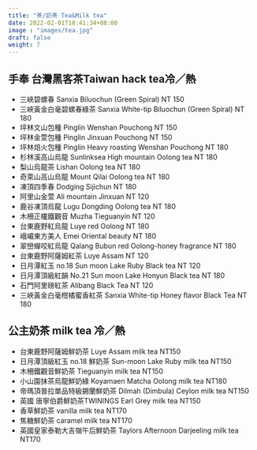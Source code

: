 ```yaml
---
title: "茶/奶茶 Tea&Milk tea"
date: 2022-02-01T18:41:34+08:00
image : "images/tea.jpg"
draft: false
weight: 7
---
```


## 手奉 台灣黑客茶Taiwan hack tea冷／熱

- 三峽碧螺春 Sanxia Biluochun (Green Spiral) NT 150
- 三峽黃金白毫碧螺春綠茶 Sanxia White-tip Biluochun (Green Spiral) NT 180
- 坪林文山包種 Pinglin Wenshan Pouchong NT 150
- 坪林金萱包種 Pinglin Jinxuan Pouchong NT 150
- 坪林焙火包種 Pinglin Heavy roasting Wenshan Pouchong NT 180
- 杉林溪高山烏龍 Sunlinksea High mountain Oolong tea NT 180
- 梨山烏龍茶 Lishan Oolong tea NT 180
- 奇萊山高山烏龍 Mount Qilai Oolong tea NT 180
- 凍頂四季春 Dodging Sijichun NT 180
- 阿里山金萱 Ali mountain Jinxuan NT 120
- 鹿谷凍頂烏龍 Lugu Dongding Oolong tea NT 180
- 木柵正欉鐵觀音 Muzha Tieguanyin NT 120
- 台東鹿野紅烏龍 Luye red Oolong NT 180
- 峨嵋東方美人 Emei Oriental beauty NT 180
- 翠巒蟬咬紅烏龍 Qalang Bubun red Oolong-honey fragrance NT 180
- 台東鹿野阿薩姆紅茶 Luye Assam NT 120
- 日月潭紅玉 no.18 Sun moon Lake Ruby Black tea NT 120
- 日月潭頂級紅韻 No.21 Sun moon Lake Honyun Black tea NT 180
- 石門阿里磅紅茶 Alibang Black Tea NT 120
- 三峽黃金白毫柑橘蜜香紅茶 Sanxia White-tip Honey flavor Black Tea NT 180
## 公主奶茶 milk tea 冷／熱
- 台東鹿野阿薩姆鮮奶茶 Luye Assam milk tea NT150
- 日月潭頂級紅玉 no.18 鮮奶茶 Sun-moon Lake Ruby milk tea NT150
- 木柵鐵觀音鮮奶茶 Tieguanyin milk tea NT150
- 小山園抹茶烏龍鮮奶綠 Koyamaen Matcha Oolong milk tea NT180
- 帝瑪頂普拉單品特級錫蘭鮮奶茶 Dilmah (Dimbula) Ceylon milk tea NT150
- 英國 唐寧伯爵鮮奶茶TWININGS Earl Grey milk tea NT150
- 香草鮮奶茶 vanilla milk tea NT170
- 焦糖鮮奶茶 caramel milk tea NT170
- 英國皇家泰勒大吉嶺午后鮮奶茶 Taylors Afternoon Darjeeling milk tea NT170